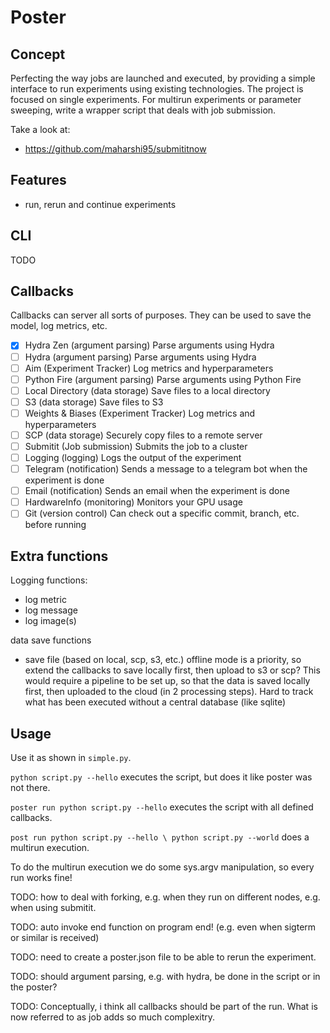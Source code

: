 # Poster

## Concept

Perfecting the way jobs are launched and executed, by providing a simple interface to run experiments using existing
technologies.
The project is focused on single experiments.
For multirun experiments or parameter sweeping, write a wrapper script that deals with job submission.

Take a look at:

- <https://github.com/maharshi95/submititnow>

## Features

- run, rerun and continue experiments

## CLI

TODO

## Callbacks

Callbacks can server all sorts of purposes. They can be used to save the model, log metrics, etc.

- [X] Hydra Zen (argument parsing) Parse arguments using Hydra
- [ ] Hydra (argument parsing) Parse arguments using Hydra
- [ ] Aim (Experiment Tracker) Log metrics and hyperparameters
- [ ] Python Fire (argument parsing) Parse arguments using Python Fire
- [ ] Local Directory (data storage) Save files to a local directory
- [ ] S3 (data storage) Save files to S3
- [ ] Weights & Biases (Experiment Tracker) Log metrics and hyperparameters
- [ ] SCP (data storage) Securely copy files to a remote server
- [ ] Submitit (Job submission) Submits the job to a cluster
- [ ] Logging (logging) Logs the output of the experiment
- [ ] Telegram (notification) Sends a message to a telegram bot when the experiment is done
- [ ] Email (notification) Sends an email when the experiment is done
- [ ] HardwareInfo (monitoring) Monitors your GPU usage
- [ ] Git (version control) Can check out a specific commit, branch, etc. before running

## Extra functions

Logging functions:

- log metric
- log message
- log image(s)

data save functions

- save file (based on local, scp, s3, etc.)
  offline mode is a priority, so extend the callbacks to save locally first, then upload to s3 or scp?
  This would require a pipeline to be set up, so that the data is saved locally first, then uploaded to the cloud (in 2
  processing steps).
  Hard to track what has been executed without a central database (like sqlite)

## Usage

Use it as shown in `simple.py`.

`python script.py --hello` executes the script, but does it like poster was not there.

`poster run python script.py --hello` executes the script with all defined callbacks.

`post run python script.py --hello \ python script.py --world` does a multirun execution.

To do the multirun execution we do some sys.argv manipulation, so every run works fine!

TODO: how to deal with forking, e.g. when they run on different nodes, e.g. when using submitit.

TODO: auto invoke end function on program end! (e.g. even when sigterm or similar is received)

TODO: need to create a poster.json file to be able to rerun the experiment.

TODO: should argument parsing, e.g. with hydra, be done in the script or in the poster?

TODO: Conceptually, i think all callbacks should be part of the run.
What is now referred to as job adds so much complexitry.
